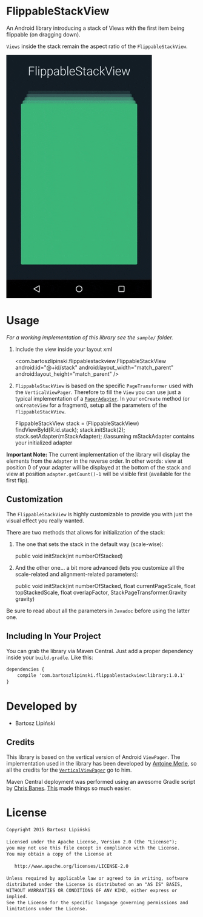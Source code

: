 FlippableStackView
===============
An Android library introducing a stack of Views with the first item being flippable (on dragging down).

`Views` inside the stack remain the aspect ratio of the `FlippableStackView`.

![ ](/FlippableStackView.gif)


Usage
=====
*For a working implementation of this library see the `sample/` folder.*

  1. Include the view inside your layout xml

        <com.bartoszlipinski.flippablestackview.FlippableStackView
            android:id="@+id/stack"
            android:layout_width="match_parent"
            android:layout_height="match_parent" />

  2. `FlippableStackView` is based on the specific `PageTransformer` used with the `VerticalViewPager`. Therefore to fill the `View` you can use just a typical implementation of a [`PagerAdapter`][3]. In your `onCreate` method (or `onCreateView` for a fragment), setup all the parameters of the `FlippableStackView`.

        FlippableStackView stack = (FlippableStackView) findViewById(R.id.stack);
        stack.initStack(2);
        stack.setAdapter(mStackAdapter);
        	//assuming mStackAdapter contains your initialized adapter

**Important Note:**
The current implementation of the library will display the elements from the `Adapter` in the reverse order. In other words: view at position 0 of your adapter will be displayed at the bottom of the stack and view at position `adapter.getCount()-1` will be visible first (available for the first flip).

Customization
-------------
The `FlippableStackView` is highly customizable to provide you with just the visual effect you really wanted.

There are two methods that allows for initialization of the stack:

  1. The one that sets the stack in the default way (scale-wise): 
 
        public void initStack(int numberOfStacked)
 
  2. And the other one... a bit more advanced (lets you customize all the scale-related and alignment-related parameters):
 
        public void initStack(int numberOfStacked, float currentPageScale, float topStackedScale, float overlapFactor, StackPageTransformer.Gravity gravity) 

 Be sure to read about all the parameters in `Javadoc` before using the latter one.

Including In Your Project
-------------------------
You can grab the library via Maven Central. Just add a proper dependency inside your `build.gradle`. Like this:

```xml
dependencies {
    compile 'com.bartoszlipinski.flippablestackview:library:1.0.1'
}
```

Developed by
==========
 * Bartosz Lipiński

Credits
-------
This library is based on the vertical version of Android `ViewPager`. 
The implementation used in the library has been developed by [Antoine Merle][1], so all the credits for the [`VerticalViewPager`][2] go to him.

Maven Central deployment was performed using an awesome Gradle script by [Chris Banes][4]. [This][5] made things so much easier.

License
======

    Copyright 2015 Bartosz Lipiński
    
    Licensed under the Apache License, Version 2.0 (the "License");
    you may not use this file except in compliance with the License.
    You may obtain a copy of the License at

       http://www.apache.org/licenses/LICENSE-2.0

    Unless required by applicable law or agreed to in writing, software
    distributed under the License is distributed on an "AS IS" BASIS,
    WITHOUT WARRANTIES OR CONDITIONS OF ANY KIND, either express or implied.
    See the License for the specific language governing permissions and
    limitations under the License.


 [1]: https://github.com/castorflex
 [2]: https://github.com/castorflex/VerticalViewPager
 [3]: http://developer.android.com/reference/android/support/v4/view/PagerAdapter.html
 [4]: https://chris.banes.me/2013/08/27/pushing-aars-to-maven-central/
 [5]: https://github.com/chrisbanes/gradle-mvn-push
